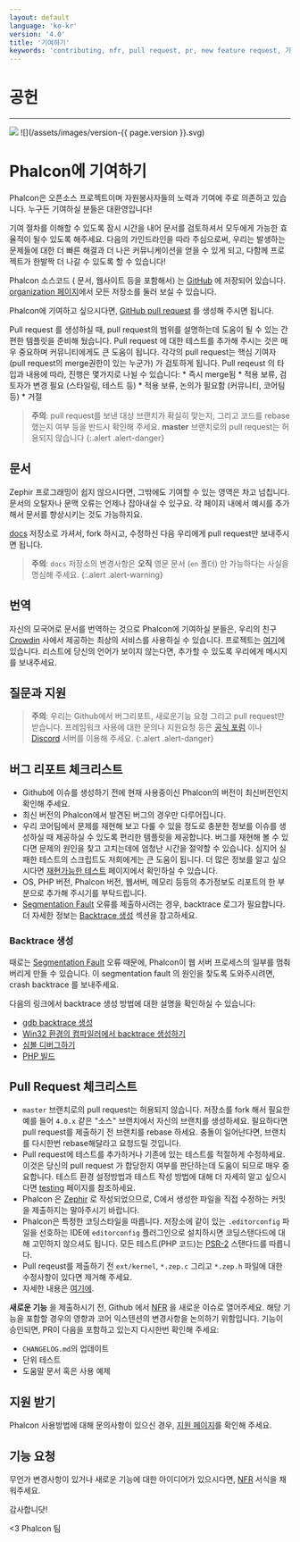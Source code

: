 ```yaml
---
layout: default
language: 'ko-kr'
version: '4.0'
title: '기여하기'
keywords: 'contributing, nfr, pull request, pr, new feature request, 기여하기, 새로운 기능 요청'
---
```


# 공헌

* * *

![](/assets/images/document-status-stable-success.svg) ![](/assets/images/version-{{ page.version }}.svg)

# Phalcon에 기여하기

Phalcon은 오픈소스 프로젝트이며 자원봉사자들의 노력과 기여에 주로 의존하고 있습니다. 누구든 기여하실 분들은 대환영입니다!

기여 절차를 이해할 수 있도록 잠시 시간을 내어 문서를 검토하셔서 모두에게 가능한 효율적이 될수 있도록 해주세요. 다음의 가인드라인을 따라 주심으로써, 우리는 발생하는 문제들에 대한 더 빠른 해결과 더 나은 커뮤니케이션을 얻을 수 있게 되고, 다함께 프로젝트가 한발짝 더 나갈 수 있도록 할 수 있습니다!

Phalcon 소스코드 ( 문서, 웹사이트 등을 포함해서) 는 [GitHub](https://github.com) 에 저장되어 있습니다. [organization 페이지](https://github.com/phalcon)에서 모든 저장소를 둘러 보실 수 있습니다.

Phalcon에 기여하고 싶으시다면, [GitHub pull request](https://help.github.com/articles/using-pull-requests/) 를 생성해 주시면 됩니다.

Pull request 를 생성하실 때, pull request의 범위를 설명하는데 도움이 될 수 있는 간편한 템플릿을 준비해 뒀습니다. Pull request 에 대한 테스트를 추가해 주시는 것은 매우 중요하며 커뮤니티에게도 큰 도움이 됩니다. 각각의 pull request는 핵심 기여자(pull request의 merge권한이 있는 누군가) 가 검토하게 됩니다. Pull reqeust 의 타입과 내용에 따라, 진행은 몇가지로 나뉠 수 있습니다: * 즉시 merge됨 * 적용 보류, 검토자가 변경 필요 (스타일링, 테스트 등) * 적용 보류, 논의가 필요함 (커뮤니티, 코어팀 등) * 거절

> **주의**: pull request를 보낸 대상 브랜치가 확실히 맞는지, 그리고 코드를 rebase 했는지 여부 등을 반드시 확인해 주세요. **master** 브랜치로의 pull request는 허용되지 않습니다
{:.alert .alert-danger}

## 문서

Zephir 프로그래밍이 쉽지 않으시다면, 그밖에도 기여할 수 있는 영역은 차고 넘칩니다. 문서의 오탈자나 문맥 오류는 언제나 잡아내실 수 있구요. 각 페이지 내에서 예시를 추가해서 문서를 향상시키는 것도 가능하지요.

[docs](https://crowdin.com/project/phalcon-documentation) 저장소로 가셔서, fork 하시고, 수정하신 다음 우리에게 pull request만 보내주시면 됩니다.

> **주의**: `docs` 저장소의 변경사항은 **오직** 영문 문서 (`en` 폴더) 만 가능하다는 사실을 명심해 주세요.
{:.alert .alert-warning}

## 번역

자신의 모국어로 문서를 번역하는 것으로 Phalcon에 기여하실 분들은, 우리의 친구 [Crowdin](https://crowdin.com) 사에서 제공하는 최상의 서비스를 사용하실 수 있습니다. 프로젝트는 [여기](https://crowdin.com/project/phalcon-documentation)에 있습니다. 리스트에 당신의 언어가 보이지 않는다면, 추가할 수 있도록 우리에게 메시지를 보내주세요.

## 질문과 지원

> **주의**: 우리는 Github에서 버그리포트, 새로운기능 요청 그리고 pull request만 받습니다. 프레임워크 사용에 대한 문의나 지원요청 등은 [공식 포럼](https://phalcon.io/forum) 이나 [Discord](https://phalcon.io/discord) 서버를 이용해 주세요.
{:.alert .alert-danger}

## 버그 리포트 체크리스트

- Github에 이슈를 생성하기 전에 현재 사용중이신 Phalcon의 버전이 최신버전인지 확인해 주세요.
- 최신 버전의 Phalcon에서 발견된 버그의 경우만 다루어집니다.
- 우리 코어팀에서 문제를 재현해 보고 다룰 수 있을 정도로 충분한 정보를 이슈를 생성하실 때 제공하실 수 있도록 편리한 템플릿을 제공합니다. 버그를 재현해 볼 수 있다면 문제의 원인을 찾고 고치는데에 엄청난 시간을 절약할 수 있습니다. 심지어 실패한 테스트의 스크립트도 저희에게는 큰 도움이 됩니다. 더 많은 정보를 알고 싶으시다면 [재현가능한 테스트](reproducible-tests) 페이지에서 확인하실 수 있습니다.
- OS, PHP 버전, Phalcon 버전, 웹서버, 메모리 등등의 추가정보도 리포트의 한 부분으로 추가해 주시기를 부탁드립니다.
- [Segmentation Fault](https://en.wikipedia.org/wiki/Segmentation_fault) 오류를 제출하시려는 경우, backtrace 로그가 필요합니다. 더 자세한 정보는 [Backtrace 생성](#generating-a-backtrace) 섹션을 참고하세요.

### Backtrace 생성

때로는 [Segmentation Fault](https://en.wikipedia.org/wiki/Segmentation_fault) 오류 때문에, Phalcon이 웹 서버 프로세스의 일부를 멈춰버리게 만들 수 있습니다. 이 segmentation fault 의 원인을 찾도록 도와주시려면, crash backtrace 를 보내주세요.

다음의 링크에서 backtrace 생성 방법에 대한 설명을 확인하실 수 있습니다:

- [gdb backtrace 생성](https://bugs.php.net/bugs-generating-backtrace.php)
- [Win32 환경의 컴파일러에서 backtrace 생성하기](https://bugs.php.net/bugs-generating-backtrace-win32.php)
- [심볼 디버그하기](https://github.com/oerdnj/deb.sury.org/wiki/Debugging-symbols)
- [PHP 빌드](http://www.phpinternalsbook.com/build_system/building_php.html)

## Pull Request 체크리스트

- `master` 브랜치로의 pull request는 허용되지 않습니다. 저장소를 fork 해서 필요한 예를 들어 `4.0.x` 같은 "소스" 브랜치에서 자신의 브랜치를 생성하세요. 필요하다면 pull request를 제출하기 전 브랜치를 rebase 하세요. 충돌이 일어난다면, 브랜치를 다시한번 rebase해달라고 요청드릴 것입니다.
- Pull request에 테스트를 추가하거나 기존에 있는 테스트를 적절하게 수정하세요. 이것은 당신의 pull request 가 합당한지 여부를 판단하는데 도움이 되므로 매우 중요합니다. 테스트 환경 설정방법과 테스트 작성 방법에 대해 더 자세히 알고 싶으시다면 [testing](testing-environment) 페이지를 참조하세요.
- Phalcon 은 [Zephir](https://zephir-lang.com) 로 작성되었으므로, C에서 생성한 파일을 직접 수정하는 커밋을 제출하지는 말아주시기 바랍니다.
- Phalcon은 특정한 코딩스타일을 따릅니다. 저장소에 같이 있는 `.editorconfig` 파일을 선호하는 IDE에 `editorconfig` 플러그인으로 설치하시면 코딩스탠다드에 대해 고민하지 않으셔도 됩니다. 모든 테스트(PHP 코드)는 [PSR-2](https://www.php-fig.org/psr/) 스탠다드를 따릅니다.
- Pull reqeust를 제출하기 전 `ext/kernel`, `*.zep.c` 그리고 `*.zep.h` 파일에 대한 수정사항이 있다면 제거해 주세요.
- 자세한 내용은 [여기에](new-pull-request).

**새로운 기능** 을 제출하시기 전, Github 에서 [NFR](new-feature-request) 을 새로운 이슈로 열어주세요. 해당 기능을 포함할 경우의 영향과 코어 익스텐션의 변경사항을 논의하기 위함입니다. 기능이 승인되면, PR이 다음을 포함하고 있는지 다시한번 확인해 주세요:

- `CHANGELOG.md`의 업데이트
- 단위 테스트
- 도움말 문서 혹은 사용 예제

## 지원 받기

Phalcon 사용방법에 대해 문의사항이 있으신 경우, [지원 페이지](http://phalcon.io/support)를 확인해 주세요.

## 기능 요청

무언가 변경사항이 있거나 새로운 기능에 대한 아이디어가 있으시다면, [NFR](new-feature-request) 서식을 채워주세요.

감사합니닷!

<3 Phalcon 팀